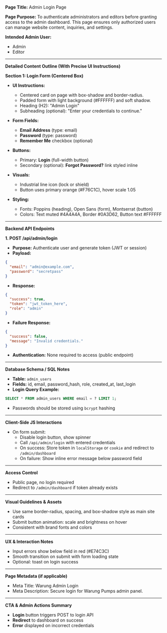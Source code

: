 **Page Title:** Admin Login Page

**Page Purpose:** To authenticate administrators and editors before granting access to the admin dashboard. This page ensures only authorized users can manage website content, inquiries, and settings.

**Intended Admin User:**

- Admin
- Editor

---

**Detailed Content Outline (With Precise UI Instructions)**

**Section 1: Login Form (Centered Box)**

- **UI Instructions:**

  - Centered card on page with box-shadow and border-radius.
  - Padded form with light background (#FFFFFF) and soft shadow.
  - Heading (H2): "Admin Login"
  - Subheading (optional): "Enter your credentials to continue."

- **Form Fields:**

  - **Email Address** (type: email)
  - **Password** (type: password)
  - **Remember Me** checkbox (optional)

- **Buttons:**

  - Primary: **Login** (full-width button)
  - Secondary (optional): **Forgot Password?** link styled inline

- **Visuals:**

  - Industrial line icon (lock or shield)
  - Button uses primary orange (#F76C1C), hover scale 1.05

- **Styling:**

  - Fonts: Poppins (heading), Open Sans (form), Montserrat (button)
  - Colors: Text muted #4A4A4A, Border #0A3D62, Button text #FFFFFF

---

**Backend API Endpoints**

**1. POST /api/admin/login**

- **Purpose:** Authenticate user and generate token (JWT or session)
- **Payload:**

```json
{
  "email": "admin@example.com",
  "password": "secretpass"
}
```

- **Response:**

```json
{
  "success": true,
  "token": "jwt_token_here",
  "role": "admin"
}
```

- **Failure Response:**

```json
{
  "success": false,
  "message": "Invalid credentials."
}
```

- **Authentication:** None required to access (public endpoint)

---

**Database Schema / SQL Notes**

- **Table:** `admin_users`
- **Fields:** id, email, password\_hash, role, created\_at, last\_login
- **Login Query Example:**

```sql
SELECT * FROM admin_users WHERE email = ? LIMIT 1;
```

- Passwords should be stored using `bcrypt` hashing

---

**Client-Side JS Interactions**

- On form submit:
  - Disable login button, show spinner
  - Call `/api/admin/login` with entered credentials
  - On success: Store token in `localStorage` or `cookie` and redirect to `/admin/dashboard`
  - On failure: Show inline error message below password field

---

**Access Control**

- Public page, no login required
- Redirect to `/admin/dashboard` if token already exists

---

**Visual Guidelines & Assets**

- Use same border-radius, spacing, and box-shadow style as main site cards
- Submit button animation: scale and brightness on hover
- Consistent with brand fonts and colors

---

**UX & Interaction Notes**

- Input errors show below field in red (#E74C3C)
- Smooth transition on submit with form loading state
- Optional: toast on login success

---

**Page Metadata (if applicable)**

- Meta Title: Warung Admin Login
- Meta Description: Secure login for Warung Pumps admin panel.

---

**CTA & Admin Actions Summary**

- **Login** button triggers POST to login API
- **Redirect** to dashboard on success
- **Error** displayed on incorrect credentials

